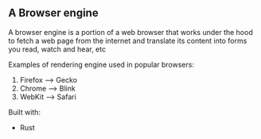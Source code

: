 ## A Browser engine

A browser engine is a portion of a web browser that works under the hood to fetch a web page from the internet and translate its content into forms you read, watch and hear, etc

Examples of rendering engine used in popular browsers:

1. Firefox --> Gecko
2. Chrome --> Blink
3. WebKit --> Safari

Built with:

- Rust
